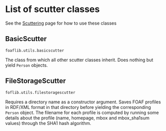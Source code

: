 # List of scutter classes #

See the [Scuttering](http://code.google.com/p/foaflib/wiki/Scuttering) page for how to use these classes

## BasicScutter ##

`foaflib.utils.basicscutter`

The class from which all other scutter classes inherit.  Does nothing but yield `Person` objects.

## FileStorageScutter ##

`foflib.utils.filestoragescutter`

Requires a directory name as a constructor argument.  Saves FOAF profiles in RDF/XML format in that directory before yielding the corresponding `Person` object.  The filename for each profile is computed by running some details about the profile (name, homepage, mbox and mbox\_sha1sum values) through the SHA1 hash algorithm.